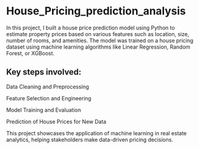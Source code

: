 # House_Pricing_prediction_analysis
In this project, I built a house price prediction model using Python to estimate property prices based on various features such as location, size, number of rooms, and amenities. The model was trained on a house pricing dataset using machine learning algorithms like Linear Regression, Random Forest, or XGBoost.


## Key steps involved:

Data Cleaning and Preprocessing

Feature Selection and Engineering

Model Training and Evaluation

Prediction of House Prices for New Data

This project showcases the application of machine learning in real estate analytics, helping stakeholders make data-driven pricing decisions.
